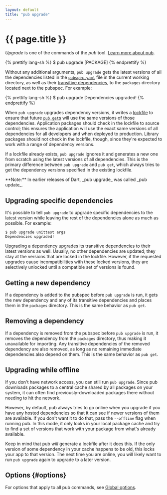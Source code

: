 ```yaml
---
layout: default
title: "pub upgrade"
---
```


# {{ page.title }}

_Upgrade_ is one of the commands of the _pub_ tool.
[Learn more about pub](/tools/pub/).

{% prettify lang-sh %}
$ pub upgrade [PACKAGE]
{% endprettify %}

Without any additional arguments, `pub upgrade` gets the latest versions of
all the dependencies listed in the [`pubspec.yaml`](/tools/pub/pubspec.html) file in the
current working directory, as well as their [transitive
dependencies](/tools/pub/glossary.html#transitive-dependency), to the `packages`
directory located next to the pubspec. For example:

{% prettify lang-sh %}
$ pub upgrade
Dependencies upgraded!
{% endprettify %}

When `pub upgrade` upgrades dependency versions, it writes a
[lockfile](/tools/pub/glossary.html#lockfile) to ensure that future [`pub
get`s](pub-get.html) will use the same versions of those dependencies.
Application packages should check in the lockfile to source control; this
ensures the application will use the exact same versions of all dependencies for
all developers and when deployed to production. Library packages should not
check in the lockfile, though, since they're expected to work with a range of
dependency versions.

If a lockfile already exists, `pub upgrade` ignores it and generates a new
one from scratch using the latest versions of all dependencies. This is the
primary difference between `pub upgrade` and `pub get`, which always tries to
get the dependency versions specified in the existing lockfile.

<aside class="alert alert-info" markdown="1">
**Note:** In earlier releases of Dart, _pub upgrade_ was called _pub update_.
</aside>

## Upgrading specific dependencies

It's possible to tell `pub upgrade` to upgrade specific dependencies to the
latest version while leaving the rest of the dependencies alone as much as
possible. For example:

    $ pub upgrade unittest args
    Dependencies upgraded!

Upgrading a dependency upgrades its transitive dependencies to their latest
versions as well. Usually, no other dependencies are updated; they stay at the
versions that are locked in the lockfile. However, if the requested upgrades
cause incompatibilities with these locked versions, they are selectively
unlocked until a compatible set of versions is found.

## Getting a new dependency

If a dependency is added to the pubspec before `pub upgrade` is run, it gets
the new dependency and any of its transitive dependencies and places them in
the `packages` directory. This is the same behavior as `pub get`.

## Removing a dependency

If a dependency is removed from the pubspec before `pub upgrade` is run, it
removes the dependency from the `packages` directory, thus making it
unavailable for importing. Any transitive dependencies of the removed dependency
are also removed, as long as no remaining immediate dependencies also depend
on them. This is the same behavior as `pub get`.

## Upgrading while offline

If you don't have network access, you can still run `pub upgrade`. Since pub
downloads packages to a central cache shared by all packages on your system, it
can often find previously-downloaded packages there without needing to hit the
network.

However, by default, pub always tries to go online when you upgrade if you
have any hosted dependencies so that it can see if newer versions of them are
available. If you don't want it to do that, pass the `--offline` flag when
running pub. In this mode, it only looks in your local package cache and
try to find a set of versions that work with your package from what's already
available.

Keep in mind that pub *will* generate a lockfile after it does this. If the
only version of some dependency in your cache happens to be old, this locks
your app to that version. The next time you are online, you will likely want to
run `pub upgrade` again to upgrade to a later version.

## Options {#options}

For options that apply to all pub commands, see
[Global options](/tools/pub/cmd/#global-options).
